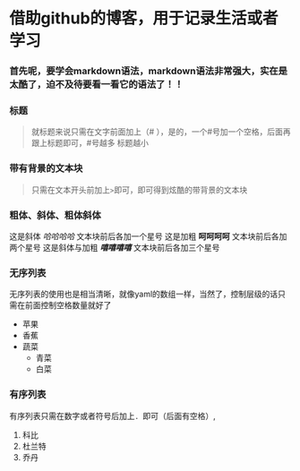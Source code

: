 # 借助github的博客，用于记录生活或者学习

### 首先呢，要学会markdown语法，markdown语法非常强大，实在是太酷了，迫不及待要看一看它的语法了！！

### 标题

>就标题来说只需在文字前面加上（# ），是的，一个#号加一个空格，后面再跟上标题即可，#号越多 标题越小

### 带有背景的文本块

>只需在文本开头前加上`>`即可，即可得到炫酷的带背景的文本块

### 粗体、斜体、粗体斜体

这是斜体 *哈哈哈哈*  文本块前后各加一个星号
这是加粗 **呵呵呵呵** 文本块前后各加两个星号
这是斜体与加粗 ***嘻嘻嘻嘻*** 文本块前后各加三个星号

### 无序列表

无序列表的使用也是相当清晰，就像yaml的数组一样，当然了，控制层级的话只需在前面控制空格数量就好了
- 苹果
- 香蕉
- 蔬菜
  - 青菜
  - 白菜

### 有序列表

有序列表只需在数字或者符号后加上`. `即可（后面有空格）,
1. 科比
2. 杜兰特
3. 乔丹

